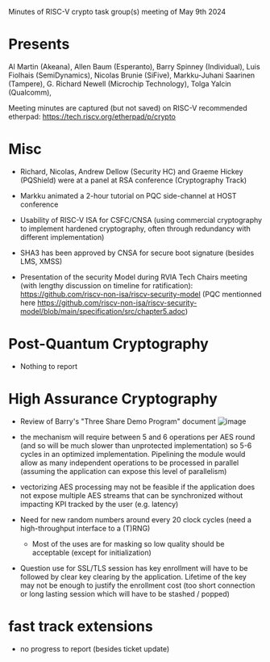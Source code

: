 Minutes of RISC-V crypto task group(s) meeting of May 9th 2024

# Presents

Al Martin (Akeana),
Allen Baum (Esperanto),
Barry Spinney (Individual),
Luis Fiolhais (SemiDynamics),
Nicolas Brunie (SiFive),
Markku-Juhani Saarinen (Tampere),
G. Richard Newell (Microchip Technology),
Tolga Yalcin (Qualcomm),

Meeting minutes are captured (but not saved) on RISC-V recommended etherpad: https://tech.riscv.org/etherpad/p/crypto

# Misc

- Richard, Nicolas, Andrew Dellow (Security HC) and Graeme Hickey (PQShield) were at a panel at RSA conference (Cryptography Track)
- Markku animated a 2-hour tutorial on PQC side-channel at HOST conference
- Usability of RISC-V ISA for CSFC/CNSA (using commercial cryptography to implement hardened cryptography, often through redundancy with different implementation)
- SHA3 has been approved by CNSA for secure boot signature (besides LMS, XMSS)

- Presentation of the security Model during RVIA Tech Chairs meeting (with lengthy discussion on timeline for ratification): https://github.com/riscv-non-isa/riscv-security-model (PQC mentionned here https://github.com/riscv-non-isa/riscv-security-model/blob/main/specification/src/chapter5.adoc)

# Post-Quantum Cryptography

- Nothing to report

# High Assurance Cryptography

- Review of Barry's "Three Share Demo Program" document
![image](https://github.com/riscv-admin/post-quantum-cryptography/assets/82109999/0cb64e91-9c24-46e0-9444-f7536277386c)

- the mechanism will require between 5 and 6 operations per AES round (and so will be much slower than unprotected implementation) so 5-6 cycles in an optimized implementation. Pipelining the module would allow as many independent operations to be processed in parallel (assuming the application can expose this level of parallelism)
- vectorizing AES processing may not be feasible if the application does not expose multiple AES streams that can be synchronized without impacting KPI tracked by the user (e.g. latency)
- Need for new random numbers around every 20 clock cycles (need a high-throughput interface to a (T)RNG)
    - Most of the uses are for masking so low quality should be acceptable (except for initialization)
- Question use for SSL/TLS session has key enrollment will have to be followed by clear key clearing by the application. Lifetime of the key may not be enough to justify the enrollment cost (too short connection or long lasting session which will have to be stashed / popped)    

# fast track extensions

- no progress to report (besides ticket update)
